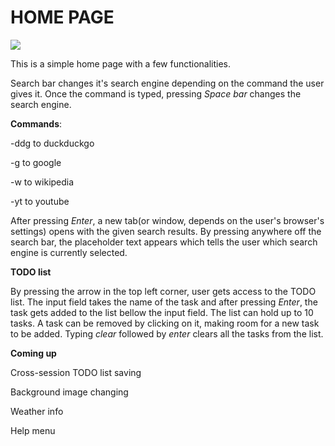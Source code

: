 # HOME PAGE

![](scrn.png)

This is a simple home page with a few functionalities.

Search bar changes it's search engine depending on the command the user gives it.
Once the command is typed, pressing _Space bar_ changes the search engine.

**Commands**:

-ddg to duckduckgo

-g to google

-w to wikipedia

-yt to youtube

After pressing _Enter_, a new tab(or window, depends on the user's browser's settings) opens with the given search results.
By pressing anywhere off the search bar, the placeholder text appears which tells the user which search engine is currently selected.

**TODO list**

By pressing the arrow in the top left corner, user gets access to the TODO list.
The input field takes the name of the task and after pressing _Enter_, the task gets added to the list bellow the input field.
The list can hold up to 10 tasks.
A task can be removed by clicking on it, making room for a new task to be added.
Typing _clear_ followed by _enter_ clears all the tasks from the list.

**Coming up**

Cross-session TODO list saving

Background image changing

Weather info

Help menu
